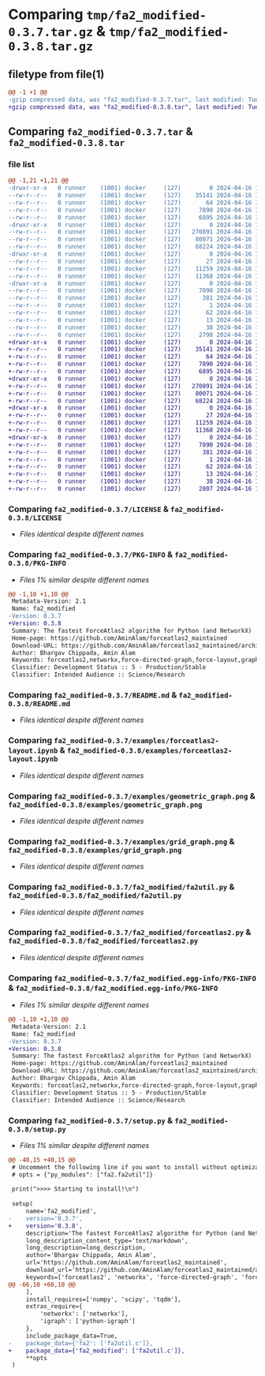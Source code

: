 # Comparing `tmp/fa2_modified-0.3.7.tar.gz` & `tmp/fa2_modified-0.3.8.tar.gz`

## filetype from file(1)

```diff
@@ -1 +1 @@
-gzip compressed data, was "fa2_modified-0.3.7.tar", last modified: Tue Apr 16 17:49:52 2024, max compression
+gzip compressed data, was "fa2_modified-0.3.8.tar", last modified: Tue Apr 16 17:52:56 2024, max compression
```

## Comparing `fa2_modified-0.3.7.tar` & `fa2_modified-0.3.8.tar`

### file list

```diff
@@ -1,21 +1,21 @@
-drwxr-xr-x   0 runner    (1001) docker     (127)        0 2024-04-16 17:49:52.781113 fa2_modified-0.3.7/
--rw-r--r--   0 runner    (1001) docker     (127)    35141 2024-04-16 17:49:41.000000 fa2_modified-0.3.7/LICENSE
--rw-r--r--   0 runner    (1001) docker     (127)       64 2024-04-16 17:49:41.000000 fa2_modified-0.3.7/MANIFEST.in
--rw-r--r--   0 runner    (1001) docker     (127)     7890 2024-04-16 17:49:52.781113 fa2_modified-0.3.7/PKG-INFO
--rw-r--r--   0 runner    (1001) docker     (127)     6895 2024-04-16 17:49:41.000000 fa2_modified-0.3.7/README.md
-drwxr-xr-x   0 runner    (1001) docker     (127)        0 2024-04-16 17:49:52.777113 fa2_modified-0.3.7/examples/
--rw-r--r--   0 runner    (1001) docker     (127)   270891 2024-04-16 17:49:41.000000 fa2_modified-0.3.7/examples/forceatlas2-layout.ipynb
--rw-r--r--   0 runner    (1001) docker     (127)    80071 2024-04-16 17:49:41.000000 fa2_modified-0.3.7/examples/geometric_graph.png
--rw-r--r--   0 runner    (1001) docker     (127)    68224 2024-04-16 17:49:41.000000 fa2_modified-0.3.7/examples/grid_graph.png
-drwxr-xr-x   0 runner    (1001) docker     (127)        0 2024-04-16 17:49:52.777113 fa2_modified-0.3.7/fa2_modified/
--rw-r--r--   0 runner    (1001) docker     (127)       27 2024-04-16 17:49:41.000000 fa2_modified-0.3.7/fa2_modified/__init__.py
--rw-r--r--   0 runner    (1001) docker     (127)    11259 2024-04-16 17:49:41.000000 fa2_modified-0.3.7/fa2_modified/fa2util.py
--rw-r--r--   0 runner    (1001) docker     (127)    11368 2024-04-16 17:49:41.000000 fa2_modified-0.3.7/fa2_modified/forceatlas2.py
-drwxr-xr-x   0 runner    (1001) docker     (127)        0 2024-04-16 17:49:52.781113 fa2_modified-0.3.7/fa2_modified.egg-info/
--rw-r--r--   0 runner    (1001) docker     (127)     7890 2024-04-16 17:49:52.000000 fa2_modified-0.3.7/fa2_modified.egg-info/PKG-INFO
--rw-r--r--   0 runner    (1001) docker     (127)      381 2024-04-16 17:49:52.000000 fa2_modified-0.3.7/fa2_modified.egg-info/SOURCES.txt
--rw-r--r--   0 runner    (1001) docker     (127)        1 2024-04-16 17:49:52.000000 fa2_modified-0.3.7/fa2_modified.egg-info/dependency_links.txt
--rw-r--r--   0 runner    (1001) docker     (127)       62 2024-04-16 17:49:52.000000 fa2_modified-0.3.7/fa2_modified.egg-info/requires.txt
--rw-r--r--   0 runner    (1001) docker     (127)       13 2024-04-16 17:49:52.000000 fa2_modified-0.3.7/fa2_modified.egg-info/top_level.txt
--rw-r--r--   0 runner    (1001) docker     (127)       38 2024-04-16 17:49:52.781113 fa2_modified-0.3.7/setup.cfg
--rw-r--r--   0 runner    (1001) docker     (127)     2798 2024-04-16 17:49:41.000000 fa2_modified-0.3.7/setup.py
+drwxr-xr-x   0 runner    (1001) docker     (127)        0 2024-04-16 17:52:56.869402 fa2_modified-0.3.8/
+-rw-r--r--   0 runner    (1001) docker     (127)    35141 2024-04-16 17:52:46.000000 fa2_modified-0.3.8/LICENSE
+-rw-r--r--   0 runner    (1001) docker     (127)       64 2024-04-16 17:52:46.000000 fa2_modified-0.3.8/MANIFEST.in
+-rw-r--r--   0 runner    (1001) docker     (127)     7890 2024-04-16 17:52:56.869402 fa2_modified-0.3.8/PKG-INFO
+-rw-r--r--   0 runner    (1001) docker     (127)     6895 2024-04-16 17:52:46.000000 fa2_modified-0.3.8/README.md
+drwxr-xr-x   0 runner    (1001) docker     (127)        0 2024-04-16 17:52:56.869402 fa2_modified-0.3.8/examples/
+-rw-r--r--   0 runner    (1001) docker     (127)   270891 2024-04-16 17:52:46.000000 fa2_modified-0.3.8/examples/forceatlas2-layout.ipynb
+-rw-r--r--   0 runner    (1001) docker     (127)    80071 2024-04-16 17:52:46.000000 fa2_modified-0.3.8/examples/geometric_graph.png
+-rw-r--r--   0 runner    (1001) docker     (127)    68224 2024-04-16 17:52:46.000000 fa2_modified-0.3.8/examples/grid_graph.png
+drwxr-xr-x   0 runner    (1001) docker     (127)        0 2024-04-16 17:52:56.869402 fa2_modified-0.3.8/fa2_modified/
+-rw-r--r--   0 runner    (1001) docker     (127)       27 2024-04-16 17:52:46.000000 fa2_modified-0.3.8/fa2_modified/__init__.py
+-rw-r--r--   0 runner    (1001) docker     (127)    11259 2024-04-16 17:52:46.000000 fa2_modified-0.3.8/fa2_modified/fa2util.py
+-rw-r--r--   0 runner    (1001) docker     (127)    11368 2024-04-16 17:52:46.000000 fa2_modified-0.3.8/fa2_modified/forceatlas2.py
+drwxr-xr-x   0 runner    (1001) docker     (127)        0 2024-04-16 17:52:56.869402 fa2_modified-0.3.8/fa2_modified.egg-info/
+-rw-r--r--   0 runner    (1001) docker     (127)     7890 2024-04-16 17:52:56.000000 fa2_modified-0.3.8/fa2_modified.egg-info/PKG-INFO
+-rw-r--r--   0 runner    (1001) docker     (127)      381 2024-04-16 17:52:56.000000 fa2_modified-0.3.8/fa2_modified.egg-info/SOURCES.txt
+-rw-r--r--   0 runner    (1001) docker     (127)        1 2024-04-16 17:52:56.000000 fa2_modified-0.3.8/fa2_modified.egg-info/dependency_links.txt
+-rw-r--r--   0 runner    (1001) docker     (127)       62 2024-04-16 17:52:56.000000 fa2_modified-0.3.8/fa2_modified.egg-info/requires.txt
+-rw-r--r--   0 runner    (1001) docker     (127)       13 2024-04-16 17:52:56.000000 fa2_modified-0.3.8/fa2_modified.egg-info/top_level.txt
+-rw-r--r--   0 runner    (1001) docker     (127)       38 2024-04-16 17:52:56.869402 fa2_modified-0.3.8/setup.cfg
+-rw-r--r--   0 runner    (1001) docker     (127)     2807 2024-04-16 17:52:46.000000 fa2_modified-0.3.8/setup.py
```

### Comparing `fa2_modified-0.3.7/LICENSE` & `fa2_modified-0.3.8/LICENSE`

 * *Files identical despite different names*

### Comparing `fa2_modified-0.3.7/PKG-INFO` & `fa2_modified-0.3.8/PKG-INFO`

 * *Files 1% similar despite different names*

```diff
@@ -1,10 +1,10 @@
 Metadata-Version: 2.1
 Name: fa2_modified
-Version: 0.3.7
+Version: 0.3.8
 Summary: The fastest ForceAtlas2 algorithm for Python (and NetworkX)
 Home-page: https://github.com/AminAlam/forceatlas2_maintained
 Download-URL: https://github.com/AminAlam/forceatlas2_maintained/archive/refs/tags/V0.0.1.tar.gz
 Author: Bhargav Chippada, Amin Alam
 Keywords: forceatlas2,networkx,force-directed-graph,force-layout,graph
 Classifier: Development Status :: 5 - Production/Stable
 Classifier: Intended Audience :: Science/Research
```

### Comparing `fa2_modified-0.3.7/README.md` & `fa2_modified-0.3.8/README.md`

 * *Files identical despite different names*

### Comparing `fa2_modified-0.3.7/examples/forceatlas2-layout.ipynb` & `fa2_modified-0.3.8/examples/forceatlas2-layout.ipynb`

 * *Files identical despite different names*

### Comparing `fa2_modified-0.3.7/examples/geometric_graph.png` & `fa2_modified-0.3.8/examples/geometric_graph.png`

 * *Files identical despite different names*

### Comparing `fa2_modified-0.3.7/examples/grid_graph.png` & `fa2_modified-0.3.8/examples/grid_graph.png`

 * *Files identical despite different names*

### Comparing `fa2_modified-0.3.7/fa2_modified/fa2util.py` & `fa2_modified-0.3.8/fa2_modified/fa2util.py`

 * *Files identical despite different names*

### Comparing `fa2_modified-0.3.7/fa2_modified/forceatlas2.py` & `fa2_modified-0.3.8/fa2_modified/forceatlas2.py`

 * *Files identical despite different names*

### Comparing `fa2_modified-0.3.7/fa2_modified.egg-info/PKG-INFO` & `fa2_modified-0.3.8/fa2_modified.egg-info/PKG-INFO`

 * *Files 1% similar despite different names*

```diff
@@ -1,10 +1,10 @@
 Metadata-Version: 2.1
 Name: fa2_modified
-Version: 0.3.7
+Version: 0.3.8
 Summary: The fastest ForceAtlas2 algorithm for Python (and NetworkX)
 Home-page: https://github.com/AminAlam/forceatlas2_maintained
 Download-URL: https://github.com/AminAlam/forceatlas2_maintained/archive/refs/tags/V0.0.1.tar.gz
 Author: Bhargav Chippada, Amin Alam
 Keywords: forceatlas2,networkx,force-directed-graph,force-layout,graph
 Classifier: Development Status :: 5 - Production/Stable
 Classifier: Intended Audience :: Science/Research
```

### Comparing `fa2_modified-0.3.7/setup.py` & `fa2_modified-0.3.8/setup.py`

 * *Files 1% similar despite different names*

```diff
@@ -40,15 +40,15 @@
 # Uncomment the following line if you want to install without optimizations
 # opts = {"py_modules": ["fa2.fa2util"]}
 
 print(">>>> Starting to install!\n")
 
 setup(
     name='fa2_modified',
-    version='0.3.7',
+    version='0.3.8',
     description='The fastest ForceAtlas2 algorithm for Python (and NetworkX)',
     long_description_content_type='text/markdown',
     long_description=long_description,
     author='Bhargav Chippada, Amin Alam',
     url='https://github.com/AminAlam/forceatlas2_maintained',
     download_url='https://github.com/AminAlam/forceatlas2_maintained/archive/refs/tags/V0.0.1.tar.gz',
     keywords=['forceatlas2', 'networkx', 'force-directed-graph', 'force-layout', 'graph'],
@@ -66,10 +66,10 @@
     ],
     install_requires=['numpy', 'scipy', 'tqdm'],
     extras_require={
         'networkx': ['networkx'],
         'igraph': ['python-igraph']
     },
     include_package_data=True,
-    package_data={'fa2': ['fa2util.c']},
+    package_data={'fa2_modified': ['fa2util.c']},
     **opts
 )
```

